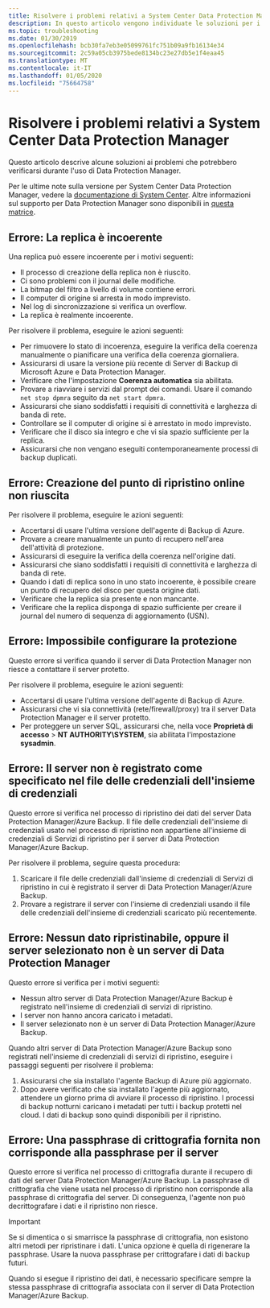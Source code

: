```yaml
---
title: Risolvere i problemi relativi a System Center Data Protection Manager
description: In questo articolo vengono individuate le soluzioni per i problemi che potrebbero verificarsi durante l'uso di System Center Data Protection Manager.
ms.topic: troubleshooting
ms.date: 01/30/2019
ms.openlocfilehash: bcb30fa7eb3e05099761fc751b09a9fb16134e34
ms.sourcegitcommit: 2c59a05cb3975bede8134bc23e27db5e1f4eaa45
ms.translationtype: MT
ms.contentlocale: it-IT
ms.lasthandoff: 01/05/2020
ms.locfileid: "75664758"
---
```

# <a name="troubleshoot-system-center-data-protection-manager"></a>Risolvere i problemi relativi a System Center Data Protection Manager

Questo articolo descrive alcune soluzioni ai problemi che potrebbero verificarsi durante l'uso di Data Protection Manager.

Per le ultime note sulla versione per System Center Data Protection Manager, vedere la [documentazione di System Center](https://docs.microsoft.com/system-center/dpm/dpm-release-notes?view=sc-dpm-2016). Altre informazioni sul supporto per Data Protection Manager sono disponibili in [questa matrice](https://docs.microsoft.com/system-center/dpm/dpm-protection-matrix?view=sc-dpm-2016).

## <a name="error-replica-is-inconsistent"></a>Errore: La replica è incoerente

Una replica può essere incoerente per i motivi seguenti:

- Il processo di creazione della replica non è riuscito.
- Ci sono problemi con il journal delle modifiche.
- La bitmap del filtro a livello di volume contiene errori.
- Il computer di origine si arresta in modo imprevisto.
- Nel log di sincronizzazione si verifica un overflow.
- La replica è realmente incoerente.

Per risolvere il problema, eseguire le azioni seguenti:

- Per rimuovere lo stato di incoerenza, eseguire la verifica della coerenza manualmente o pianificare una verifica della coerenza giornaliera.
- Assicurarsi di usare la versione più recente di Server di Backup di Microsoft Azure e Data Protection Manager.
- Verificare che l'impostazione **Coerenza automatica** sia abilitata.
- Provare a riavviare i servizi dal prompt dei comandi. Usare il comando `net stop dpmra` seguito da `net start dpmra`.
- Assicurarsi che siano soddisfatti i requisiti di connettività e larghezza di banda di rete.
- Controllare se il computer di origine si è arrestato in modo imprevisto.
- Verificare che il disco sia integro e che vi sia spazio sufficiente per la replica.
- Assicurarsi che non vengano eseguiti contemporaneamente processi di backup duplicati.

## <a name="error-online-recovery-point-creation-failed"></a>Errore: Creazione del punto di ripristino online non riuscita

Per risolvere il problema, eseguire le azioni seguenti:

- Accertarsi di usare l'ultima versione dell'agente di Backup di Azure.
- Provare a creare manualmente un punto di recupero nell'area dell'attività di protezione.
- Assicurarsi di eseguire la verifica della coerenza nell'origine dati.
- Assicurarsi che siano soddisfatti i requisiti di connettività e larghezza di banda di rete.
- Quando i dati di replica sono in uno stato incoerente, è possibile creare un punto di recupero del disco per questa origine dati.
- Verificare che la replica sia presente e non mancante.
- Verificare che la replica disponga di spazio sufficiente per creare il journal del numero di sequenza di aggiornamento (USN).

## <a name="error-unable-to-configure-protection"></a>Errore: Impossibile configurare la protezione

Questo errore si verifica quando il server di Data Protection Manager non riesce a contattare il server protetto.

Per risolvere il problema, eseguire le azioni seguenti:

- Accertarsi di usare l'ultima versione dell'agente di Backup di Azure.
- Assicurarsi che vi sia connettività (rete/firewall/proxy) tra il server Data Protection Manager e il server protetto.
- Per proteggere un server SQL, assicurarsi che, nella voce **Proprietà di accesso** > **NT AUTHORITY\SYSTEM**, sia abilitata l'impostazione **sysadmin**.

## <a name="error-server-not-registered-as-specified-in-vault-credential-file"></a>Errore: Il server non è registrato come specificato nel file delle credenziali dell'insieme di credenziali

Questo errore si verifica nel processo di ripristino dei dati del server Data Protection Manager/Azure Backup. Il file delle credenziali dell'insieme di credenziali usato nel processo di ripristino non appartiene all'insieme di credenziali di Servizi di ripristino per il server di Data Protection Manager/Azure Backup.

Per risolvere il problema, seguire questa procedura:

1. Scaricare il file delle credenziali dall'insieme di credenziali di Servizi di ripristino in cui è registrato il server di Data Protection Manager/Azure Backup.
2. Provare a registrare il server con l'insieme di credenziali usando il file delle credenziali dell'insieme di credenziali scaricato più recentemente.

## <a name="error-no-recoverable-data-or-selected-server-not-a-data-protection-manager-server"></a>Errore: Nessun dato ripristinabile, oppure il server selezionato non è un server di Data Protection Manager

Questo errore si verifica per i motivi seguenti:

- Nessun altro server di Data Protection Manager/Azure Backup è registrato nell'insieme di credenziali di servizi di ripristino.
- I server non hanno ancora caricato i metadati.
- Il server selezionato non è un server di Data Protection Manager/Azure Backup.

Quando altri server di Data Protection Manager/Azure Backup sono registrati nell'insieme di credenziali di servizi di ripristino, eseguire i passaggi seguenti per risolvere il problema:

1. Assicurarsi che sia installato l'agente Backup di Azure più aggiornato.
2. Dopo avere verificato che sia installato l'agente più aggiornato, attendere un giorno prima di avviare il processo di ripristino. I processi di backup notturni caricano i metadati per tutti i backup protetti nel cloud. I dati di backup sono quindi disponibili per il ripristino.

## <a name="error-provided-encryption-passphrase-doesnt-match-passphrase-for-server"></a>Errore: Una passphrase di crittografia fornita non corrisponde alla passphrase per il server

Questo errore si verifica nel processo di crittografia durante il recupero di dati del server Data Protection Manager/Azure Backup. La passphrase di crittografia che viene usata nel processo di ripristino non corrisponde alla passphrase di crittografia del server. Di conseguenza, l'agente non può decrittografare i dati e il ripristino non riesce.

> [!IMPORTANT]
> Se si dimentica o si smarrisce la passphrase di crittografia, non esistono altri metodi per ripristinare i dati. L'unica opzione è quella di rigenerare la passphrase. Usare la nuova passphrase per crittografare i dati di backup futuri.
>
> Quando si esegue il ripristino dei dati, è necessario specificare sempre la stessa passphrase di crittografia associata con il server di Data Protection Manager/Azure Backup.
>

